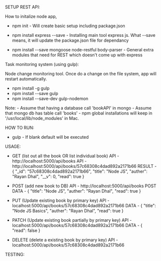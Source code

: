 SETUP REST API:

How to initalize node app,
- npm init - Will create basic setup including package.json
- npm install express --save - Installing main tool express js. What --save means, it will update the package.json file for dependancy

- npm install --save mongoose node-restful body-parser - General extra modules that need for REST which doesn't come up with express

Task monitoring system (using gulp):

Node change monitoring tool. Once do a change on the file system, app will restart automatically.

- npm install -g gulp
- npm install --save gulp
- npm install --save-dev gulp-nodemon

Note: 
    - Assume that having a database call 'bookAPI' in mongo
    - Assume that mongo db has table call 'books'
    - npm global installations will keep in '/usr/local/lib/node_modules' in Mac.
  
HOW TO RUN:

- gulp <task name> - If blank default will be executed

USAGE:

- GET (list out all the book OR list individual book)
    API - http://localhost:5000/api/books
    API - http://localhost:5000/api/books/57c68308c4dad892a2171b66
    RESULT - {
              "_id": "57c68308c4dad892a2171b66",
              "title": "Node JS",
              "auther": "Rayan Dhal",
              "__v": 0,
              "read": true
            }
    
- POST (add new book to DB)
    API - http://localhost:5000/api/books
    POST DATA - {
                    "title": "Node JS",
                    "auther": "Rayan Dhal",
                    "read": true
                }
 
- PUT (Update existing book by primary key)
     API - localhost:5000/api/books/57c68308c4dad892a2171b66
     DATA - {
                "title": "Node JS Basics",
                "auther": "Rayan Dhal",
                "read": true
            }
     
- PATCH (Update existing book partially by primary key)
     API - localhost:5000/api/books/57c68308c4dad892a2171b66
     DATA - {
                "read": false
            }
     
- DELETE (delete a existing book by primary key)
    API - localhost:5000/api/books/57c68308c4dad892a2171b66
    

TESTING:
